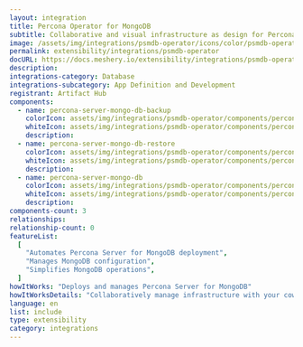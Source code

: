```yaml
---
layout: integration
title: Percona Operator for MongoDB
subtitle: Collaborative and visual infrastructure as design for Percona Operator for MongoDB
image: /assets/img/integrations/psmdb-operator/icons/color/psmdb-operator-color.svg
permalink: extensibility/integrations/psmdb-operator
docURL: https://docs.meshery.io/extensibility/integrations/psmdb-operator
description:
integrations-category: Database
integrations-subcategory: App Definition and Development
registrant: Artifact Hub
components:
  - name: percona-server-mongo-db-backup
    colorIcon: assets/img/integrations/psmdb-operator/components/percona-server-mongo-db-backup/icons/color/percona-server-mongo-db-backup-color.svg
    whiteIcon: assets/img/integrations/psmdb-operator/components/percona-server-mongo-db-backup/icons/white/percona-server-mongo-db-backup-white.svg
    description:
  - name: percona-server-mongo-db-restore
    colorIcon: assets/img/integrations/psmdb-operator/components/percona-server-mongo-db-restore/icons/color/percona-server-mongo-db-restore-color.svg
    whiteIcon: assets/img/integrations/psmdb-operator/components/percona-server-mongo-db-restore/icons/white/percona-server-mongo-db-restore-white.svg
    description:
  - name: percona-server-mongo-db
    colorIcon: assets/img/integrations/psmdb-operator/components/percona-server-mongo-db/icons/color/percona-server-mongo-db-color.svg
    whiteIcon: assets/img/integrations/psmdb-operator/components/percona-server-mongo-db/icons/white/percona-server-mongo-db-white.svg
    description:
components-count: 3
relationships:
relationship-count: 0
featureList:
  [
    "Automates Percona Server for MongoDB deployment",
    "Manages MongoDB configuration",
    "Simplifies MongoDB operations",
  ]
howItWorks: "Deploys and manages Percona Server for MongoDB"
howItWorksDetails: "Collaboratively manage infrastructure with your coworkers synchronously sharing the same designs."
language: en
list: include
type: extensibility
category: integrations
---
```

